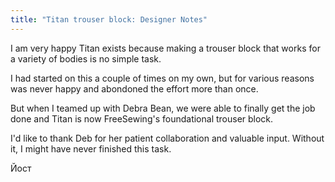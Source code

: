 ```yaml
---
title: "Titan trouser block: Designer Notes"
---
```


I am very happy Titan exists because making a trouser block that works for a variety of bodies is no simple task.

I had started on this a couple of times on my own, but for various reasons was never happy and abondoned the effort more than once.

But when I teamed up with Debra Bean, we were able to finally get the job done and Titan is now FreeSewing's foundational trouser block.

I'd like to thank Deb for her patient collaboration and valuable input. Without it, I might have never finished this task.

Йост
